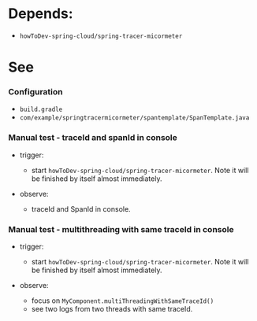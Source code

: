 # Depends:
- `howToDev-spring-cloud/spring-tracer-micormeter`

# See
### Configuration
- `build.gradle`
- `com/example/springtracermicormeter/spantemplate/SpanTemplate.java`

### Manual test - traceId and spanId in console

- trigger:
  - start `howToDev-spring-cloud/spring-tracer-micormeter`. Note it will be finished by itself almost immediately.

- observe:
  - traceId and SpanId in console.

### Manual test - multithreading with same traceId in console

- trigger:
    - start `howToDev-spring-cloud/spring-tracer-micormeter`. Note it will be finished by itself almost immediately.

- observe:
    - focus on `MyComponent.multiThreadingWithSameTraceId()`
    - see two logs from two threads with same traceId.